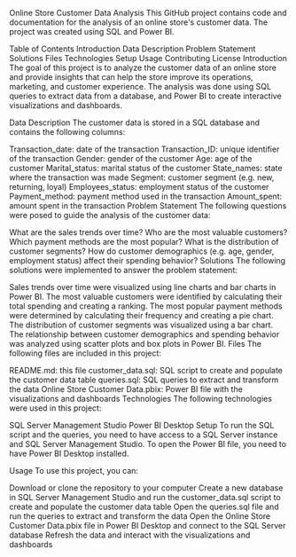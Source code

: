 Online Store Customer Data Analysis
This GitHub project contains code and documentation for the analysis of an online store's customer data. The project was created using SQL and Power BI.

Table of Contents
Introduction
Data Description
Problem Statement
Solutions
Files
Technologies
Setup
Usage
Contributing
License
Introduction
The goal of this project is to analyze the customer data of an online store and provide insights that can help the store improve its operations, marketing, and customer experience. The analysis was done using SQL queries to extract data from a database, and Power BI to create interactive visualizations and dashboards.

Data Description
The customer data is stored in a SQL database and contains the following columns:

Transaction_date: date of the transaction
Transaction_ID: unique identifier of the transaction
Gender: gender of the customer
Age: age of the customer
Marital_status: marital status of the customer
State_names: state where the transaction was made
Segment: customer segment (e.g. new, returning, loyal)
Employees_status: employment status of the customer
Payment_method: payment method used in the transaction
Amount_spent: amount spent in the transaction
Problem Statement
The following questions were posed to guide the analysis of the customer data:

What are the sales trends over time?
Who are the most valuable customers?
Which payment methods are the most popular?
What is the distribution of customer segments?
How do customer demographics (e.g. age, gender, employment status) affect their spending behavior?
Solutions
The following solutions were implemented to answer the problem statement:

Sales trends over time were visualized using line charts and bar charts in Power BI.
The most valuable customers were identified by calculating their total spending and creating a ranking.
The most popular payment methods were determined by calculating their frequency and creating a pie chart.
The distribution of customer segments was visualized using a bar chart.
The relationship between customer demographics and spending behavior was analyzed using scatter plots and box plots in Power BI.
Files
The following files are included in this project:

README.md: this file
customer_data.sql: SQL script to create and populate the customer data table
queries.sql: SQL queries to extract and transform the data
Online Store Customer Data.pbix: Power BI file with the visualizations and dashboards
Technologies
The following technologies were used in this project:

SQL Server Management Studio
Power BI Desktop
Setup
To run the SQL script and the queries, you need to have access to a SQL Server instance and SQL Server Management Studio. To open the Power BI file, you need to have Power BI Desktop installed.

Usage
To use this project, you can:

Download or clone the repository to your computer
Create a new database in SQL Server Management Studio and run the customer_data.sql script to create and populate the customer data table
Open the queries.sql file and run the queries to extract and transform the data
Open the Online Store Customer Data.pbix file in Power BI Desktop and connect to the SQL Server database
Refresh the data and interact with the visualizations and dashboards
